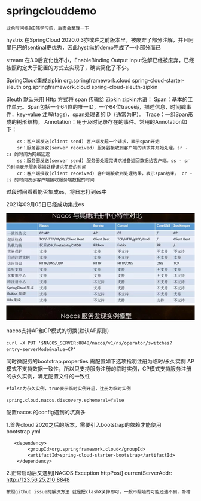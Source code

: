# springclouddemo
``业余时间根据B站学习的，后面会整理一下``

hystrix 在SpringCloud 2020.0.3亦或许之前版本里，被废弃了部分注解，并且阿里巴巴的sentinal更优秀，因此hystrix的demo完成了一小部分而已

stream 在3.0后变化也不小，EnableBinding Output Input注解已经被废弃，已经按照约定大于配置的方式去实现了，确实简化了不少。

SpringCloud集成zipkin
        <dependency>
            <groupId>org.springframework.cloud</groupId>
            <artifactId>spring-cloud-starter-sleuth</artifactId>
        </dependency>
        <dependency>
            <groupId>org.springframework.cloud</groupId>
            <artifactId>spring-cloud-sleuth-zipkin</artifactId>
        </dependency>

Sleuth 默认采用 Http 方式将 span 传输给 Zipkin
zipkin术语：
    Span：基本的工作单元。Span包括一个64位的唯一ID，一个64位trace码，描述信息，时间戳事件，key-value 注解(tags)，span处理者的ID（通常为IP）。
    Trace：一组Span形成的树形结构。
    Annotation：用于及时记录存在的事件。常用的Annotation如下：

        cs：客户端发送(client send) 客户端发起一个请求，表示span开始
        sr：服务器接收(server received) 服务器接收到客户端的请求并开始处理，sr - cs 的时间为网络延迟
        ss：服务器发送(server send) 服务器处理完请求准备返回数据给客户端。ss - sr 的时间表示服务器端处理请求花费的时间
        cr：客户端接收(client received) 客户端接收到处理结果，表示span结束。 cr - cs 的时间表示客户端接收服务端数据的时间

过段时间看看能否集成es，将日志打到es中

2021年09月05日已经成功集成es

![img_1.png](img_1.png)

nacos支持AP和CP模式的切换(默认AP原则)

`curl -X PUT '$NACOS_SERVER:8848/nacos/v1/ns/operator/switches?entry=serverMode&value=CP'`

同时微服务的bootstrap.properties 需配置如下选项指明注册为临时/永久实例
AP模式不支持数据一致性，所以只支持服务注册的临时实例，CP模式支持服务注册的永久实例，满足配置文件的一致性

`#false为永久实例，true表示临时实例开启，注册为临时实例`

`spring.cloud.nacos.discovery.ephemeral=false`

配置nacos 的config遇到的坑真多

1.首先cloud 2020之后的版本，需要引入bootstrap的依赖才能使用bootstrap.yml

       <dependency>
            <groupId>org.springframework.cloud</groupId>
            <artifactId>spring-cloud-starter-bootstrap</artifactId>
        </dependency>

2.正常启动后又遇到[NACOS Exception httpPost] currentServerAddr: http://123.56.25.210:8848

    按照github issue的解决方法 就是把clashX关掉即可，一般不翻墙的可能还遇不到，卧槽